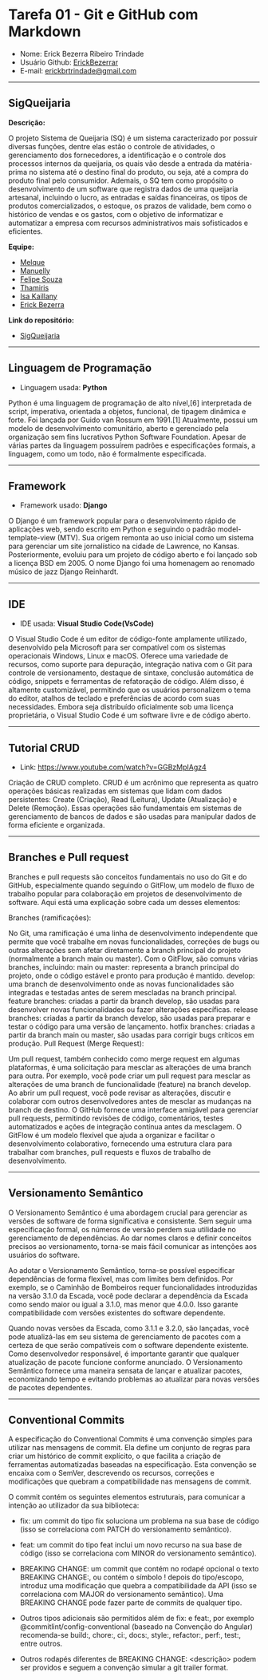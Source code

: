 # Tarefa 01 - Git e GitHub com Markdown

* Nome: Erick Bezerra Ribeiro Trindade
* Usuário Github: [ErickBezerrar](https://github.com/ErickBezerrar)
* E-mail: erickbrtrindade@gmail.com

* * * 

## SigQueijaria 

**Descrição:**

O projeto Sistema de Queijaria (SQ) é um sistema caracterizado por possuir diversas funções, dentre elas estão o controle de atividades, o gerenciamento dos fornecedores, a identificação e o controle dos processos internos da queijaria, os quais vão desde a entrada da matéria-prima no sistema até o destino final do produto, ou seja, até a compra do produto final pelo consumidor. Ademais, o SQ tem como propósito o desenvolvimento de um software que registra dados de uma queijaria artesanal, incluindo o lucro, as entradas e saídas financeiras, os tipos de produtos comercializados, o estoque, os prazos de validade, bem como o histórico de vendas e os gastos, com o objetivo de informatizar e automatizar a empresa com recursos administrativos mais sofisticados e eficientes.

**Equipe:**

* [Melque](https://github.com/melquetrindade)
* [Manuelly](https://github.com/Manuelly1)
* [Felipe Souza](https://github.com/FelipeSouza14)
* [Thamiris](https://github.com/Thami03)
* [Isa Kaillany](https://github.com/IsaKaillany)
* [Erick Bezerra](https://github.com/ErickBezerrar)

**Link do repositório:**

* [SigQueijaria](https://github.com/melquetrindade/sigQueijaria)

* * *

## Linguagem de Programação

* Linguagem usada: **Python**

Python é uma linguagem de programação de alto nível,[6] interpretada de script, imperativa, orientada a objetos, funcional, de tipagem dinâmica e forte. Foi lançada por Guido van Rossum em 1991.[1] Atualmente, possui um modelo de desenvolvimento comunitário, aberto e gerenciado pela organização sem fins lucrativos Python Software Foundation. Apesar de várias partes da linguagem possuírem padrões e especificações formais, a linguagem, como um todo, não é formalmente especificada.

* * *

## Framework

* Framework usado: **Django**

O Django é um framework popular para o desenvolvimento rápido de aplicações web, sendo escrito em Python e seguindo o padrão model-template-view (MTV). Sua origem remonta ao uso inicial como um sistema para gerenciar um site jornalístico na cidade de Lawrence, no Kansas. Posteriormente, evoluiu para um projeto de código aberto e foi lançado sob a licença BSD em 2005. O nome Django foi uma homenagem ao renomado músico de jazz Django Reinhardt.

* * *

## IDE

* IDE usada: **Visual Studio Code(VsCode)**

O Visual Studio Code é um editor de código-fonte amplamente utilizado, desenvolvido pela Microsoft para ser compatível com os sistemas operacionais Windows, Linux e macOS. Oferece uma variedade de recursos, como suporte para depuração, integração nativa com o Git para controle de versionamento, destaque de sintaxe, conclusão automática de código, snippets e ferramentas de refatoração de código. Além disso, é altamente customizável, permitindo que os usuários personalizem o tema do editor, atalhos de teclado e preferências de acordo com suas necessidades. Embora seja distribuído oficialmente sob uma licença proprietária, o Visual Studio Code é um software livre e de código aberto.

* * *

## Tutorial CRUD

* Link: https://www.youtube.com/watch?v=GGBzMpIAgz4

Criação de CRUD completo. CRUD é um acrônimo que representa as quatro operações básicas realizadas em sistemas que lidam com dados persistentes: Create (Criação), Read (Leitura), Update (Atualização) e Delete (Remoção). Essas operações são fundamentais em sistemas de gerenciamento de bancos de dados e são usadas para manipular dados de forma eficiente e organizada.

* * *

## Branches e Pull request 

Branches e pull requests são conceitos fundamentais no uso do Git e do GitHub, especialmente quando seguindo o GitFlow, um modelo de fluxo de trabalho popular para colaboração em projetos de desenvolvimento de software. Aqui está uma explicação sobre cada um desses elementos:

Branches (ramificações):

No Git, uma ramificação é uma linha de desenvolvimento independente que permite que você trabalhe em novas funcionalidades, correções de bugs ou outras alterações sem afetar diretamente a branch principal do projeto (normalmente a branch main ou master).
Com o GitFlow, são comuns várias branches, incluindo:
main ou master: representa a branch principal do projeto, onde o código estável e pronto para produção é mantido.
develop: uma branch de desenvolvimento onde as novas funcionalidades são integradas e testadas antes de serem mescladas na branch principal.
feature branches: criadas a partir da branch develop, são usadas para desenvolver novas funcionalidades ou fazer alterações específicas.
release branches: criadas a partir da branch develop, são usadas para preparar e testar o código para uma versão de lançamento.
hotfix branches: criadas a partir da branch main ou master, são usadas para corrigir bugs críticos em produção.
Pull Request (Merge Request):

Um pull request, também conhecido como merge request em algumas plataformas, é uma solicitação para mesclar as alterações de uma branch para outra. Por exemplo, você pode criar um pull request para mesclar as alterações de uma branch de funcionalidade (feature) na branch develop.
Ao abrir um pull request, você pode revisar as alterações, discutir e colaborar com outros desenvolvedores antes de mesclar as mudanças na branch de destino.
O GitHub fornece uma interface amigável para gerenciar pull requests, permitindo revisões de código, comentários, testes automatizados e ações de integração contínua antes da mesclagem.
O GitFlow é um modelo flexível que ajuda a organizar e facilitar o desenvolvimento colaborativo, fornecendo uma estrutura clara para trabalhar com branches, pull requests e fluxos de trabalho de desenvolvimento.

* * *

## Versionamento Semântico


O Versionamento Semântico é uma abordagem crucial para gerenciar as versões de software de forma significativa e consistente. Sem seguir uma especificação formal, os números de versão perdem sua utilidade no gerenciamento de dependências. Ao dar nomes claros e definir conceitos precisos ao versionamento, torna-se mais fácil comunicar as intenções aos usuários do software.

Ao adotar o Versionamento Semântico, torna-se possível especificar dependências de forma flexível, mas com limites bem definidos. Por exemplo, se o Caminhão de Bombeiros requer funcionalidades introduzidas na versão 3.1.0 da Escada, você pode declarar a dependência da Escada como sendo maior ou igual a 3.1.0, mas menor que 4.0.0. Isso garante compatibilidade com versões existentes do software dependente.

Quando novas versões da Escada, como 3.1.1 e 3.2.0, são lançadas, você pode atualizá-las em seu sistema de gerenciamento de pacotes com a certeza de que serão compatíveis com o software dependente existente. Como desenvolvedor responsável, é importante garantir que qualquer atualização de pacote funcione conforme anunciado. O Versionamento Semântico fornece uma maneira sensata de lançar e atualizar pacotes, economizando tempo e evitando problemas ao atualizar para novas versões de pacotes dependentes.

 * * *
  
##  Conventional Commits

A especificação do Conventional Commits é uma convenção simples para utilizar nas mensagens de commit. Ela define um conjunto de regras para criar um histórico de commit explícito, o que facilita a criação de ferramentas automatizadas baseadas na especificação. Esta convenção se encaixa com o SemVer, descrevendo os recursos, correções e modificações que quebram a compatibilidade nas mensagens de commit.

O commit contém os seguintes elementos estruturais, para comunicar a intenção ao utilizador da sua biblioteca:

* fix: um commit do tipo fix soluciona um problema na sua base de código (isso se correlaciona com PATCH do versionamento semântico).

* feat: um commit do tipo feat inclui um novo recurso na sua base de código (isso se correlaciona com MINOR do versionamento semântico).

* BREAKING CHANGE: um commit que contém no rodapé opcional o texto BREAKING CHANGE:, ou contém o símbolo ! depois do tipo/escopo, introduz uma modificação que quebra a compatibilidade da API (isso se correlaciona com MAJOR do versionamento semântico). Uma BREAKING CHANGE pode fazer parte de commits de qualquer tipo.
* Outros tipos adicionais são permitidos além de fix: e feat:, por exemplo @commitlint/config-conventional (baseado na Convenção do Angular) recomenda-se build:, chore:, ci:, docs:, style:, refactor:, perf:, test:, entre outros.
* Outros rodapés diferentes de BREAKING CHANGE: <descrição> podem ser providos e seguem a convenção simular a git trailer format.